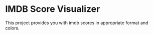 # IMDB Score Visualizer
 This project provides you with imdb scores in appropriate format and colors.
